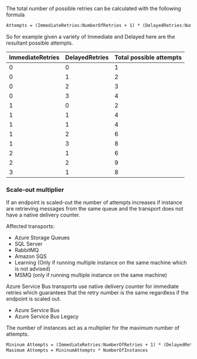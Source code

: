 
The total number of possible retries can be calculated with the following formula

```txt
Attempts = (ImmediateRetries:NumberOfRetries + 1) * (DelayedRetries:NumberOfRetries + 1)
```

So for example given a variety of Immediate and Delayed here are the resultant possible attempts.

| ImmediateRetries | DelayedRetries | Total possible attempts |
|------------------|----------------|-------------------------|
| 0                | 0              | 1                       |
| 0                | 1              | 2                       |
| 0                | 2              | 3                       |
| 0                | 3              | 4                       |
| 1                | 0              | 2                       |
| 1                | 1              | 4                       |
| 1                | 1              | 4                       |
| 1                | 2              | 6                       |
| 1                | 3              | 8                       |
| 2                | 1              | 6                       |
| 2                | 2              | 9                       |
| 3                | 1              | 8                       |

### Scale-out multiplier

If an endpoint is scaled-out the number of attempts increases if instance are retrieving messages from the same queue and the transport does not have a native delivery counter.

Affected transports:

- Azure Storage Queues
- SQL Server
- RabbitMQ
- Amazon SQS
- Learning (Only if running multiple instance on the same machine which is not advised)
- MSMQ (only if running multiple instance on the same machine)

Azure Service Bus transports use native delivery counter for immediate retries which guarantees that the retry number is the same regardless if the endpoint is scaled out.

- Azure Service Bus
- Azure Service Bus Legacy

The number of instances act as a multiplier for the maximum number of attempts.

```txt
Mininum Attempts = (ImmediateRetries:NumberOfRetries + 1) * (DelayedRetries:NumberOfRetries + 1)
Maximum Attempts = MininumAttempts * NumberOfInstances
```
